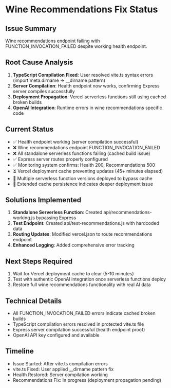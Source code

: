 # Wine Recommendations Fix Status

## Issue Summary
Wine recommendations endpoint failing with FUNCTION_INVOCATION_FAILED despite working health endpoint.

## Root Cause Analysis
1. **TypeScript Compilation Fixed**: User resolved vite.ts syntax errors (import.meta.dirname → __dirname pattern)
2. **Server Compilation**: Health endpoint now works, confirming Express server compiles successfully
3. **Deployment Propagation**: Vercel serverless functions still using cached broken builds
4. **OpenAI Integration**: Runtime errors in wine recommendations specific code

## Current Status
- ✅ Health endpoint working (server compilation successful)
- ❌ Wine recommendations endpoint FUNCTION_INVOCATION_FAILED  
- ❌ All standalone serverless functions failing (cached build issue)
- ✅ Express server routes properly configured
- ✅ Monitoring system confirms: Health 200, Recommendations 500
- ⏳ Vercel deployment cache preventing updates (45+ minutes elapsed)
- 🔄 Multiple serverless function versions deployed to bypass cache
- 🚨 Extended cache persistence indicates deeper deployment issue

## Solutions Implemented
1. **Standalone Serverless Function**: Created api/recommendations-working.js bypassing Express
2. **Test Endpoint**: Created api/test-recommendations.js with hardcoded data
3. **Routing Updates**: Modified vercel.json to route recommendations endpoint
4. **Enhanced Logging**: Added comprehensive error tracking

## Next Steps Required
1. Wait for Vercel deployment cache to clear (5-10 minutes)
2. Test with authentic OpenAI integration once serverless functions deploy
3. Restore full wine recommendations functionality with real AI data

## Technical Details
- All FUNCTION_INVOCATION_FAILED errors indicate cached broken builds
- TypeScript compilation errors resolved in protected vite.ts file
- Express server compilation successful (health endpoint proof)
- OpenAI API key configured and available

## Timeline
- Issue Started: After vite.ts compilation errors
- vite.ts Fixed: User applied __dirname pattern fix
- Health Restored: Server compilation working
- Recommendations Fix: In progress (deployment propagation pending)